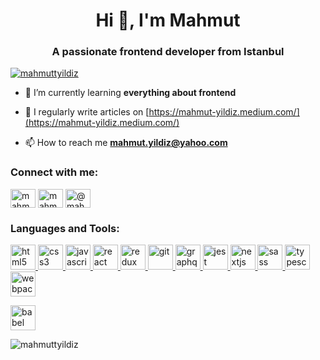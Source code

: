 <h1 align="center">Hi 👋, I'm Mahmut</h1>
<h3 align="center">A passionate frontend developer from Istanbul</h3>

<p align="left"> <a href="https://twitter.com/mahmuttyildiz" target="blank"><img src="https://img.shields.io/twitter/follow/mahmuttyildiz?logo=twitter&style=for-the-badge" alt="mahmuttyildiz" /></a> </p>

- 🌱 I’m currently learning **everything about frontend**

- 📝 I regularly write articles on [https://mahmut-yildiz.medium.com/](https://mahmut-yildiz.medium.com/)

- 📫 How to reach me **mahmut.yildiz@yahoo.com**

<h3 align="left">Connect with me:</h3>
<p align="left">
<a href="https://twitter.com/mahmuttyildiz" target="blank"><img align="center" src="https://cdn.jsdelivr.net/npm/simple-icons@3.0.1/icons/twitter.svg" alt="mahmuttyildiz" height="30" width="40" /></a>
<a href="https://linkedin.com/in/mahmut-yildiz/" target="blank"><img align="center" src="https://cdn.jsdelivr.net/npm/simple-icons@3.0.1/icons/linkedin.svg" alt="mahmut-yildiz/" height="30" width="40" /></a>
<a href="https://medium.com/@mahmut-yildiz" target="blank"><img align="center" src="https://cdn.jsdelivr.net/npm/simple-icons@3.0.1/icons/medium.svg" alt="@mahmut-yildiz" height="30" width="40" /></a>
</p>

<h3 align="left">Languages and Tools:</h3>
<a href="https://www.w3.org/html/" target="_blank"> <img src="https://devicons.github.io/devicon/devicon.git/icons/html5/html5-original-wordmark.svg" alt="html5" width="40" height="40"/> </a>
<a href="https://www.w3schools.com/css/" target="_blank"> <img src="https://devicons.github.io/devicon/devicon.git/icons/css3/css3-original-wordmark.svg" alt="css3" width="40" height="40"/> </a> 
<a href="https://developer.mozilla.org/en-US/docs/Web/JavaScript" target="_blank"> <img src="https://devicons.github.io/devicon/devicon.git/icons/javascript/javascript-original.svg" alt="javascript" width="40" height="40"/> </a> <a href="https://reactjs.org/" target="_blank"> <img src="https://devicons.github.io/devicon/devicon.git/icons/react/react-original-wordmark.svg" alt="react" width="40" height="40"/> </a> <a href="https://redux.js.org" target="_blank"> <img src="https://devicons.github.io/devicon/devicon.git/icons/redux/redux-original.svg" alt="redux" width="40" height="40"/> </a>
<a href="https://git-scm.com/" target="_blank"> <img src="https://www.vectorlogo.zone/logos/git-scm/git-scm-icon.svg" alt="git" width="40" height="40"/> </a> <a href="https://graphql.org" target="_blank"> <img src="https://www.vectorlogo.zone/logos/graphql/graphql-icon.svg" alt="graphql" width="40" height="40"/> </a> <a href="https://jestjs.io" target="_blank"> <img src="https://www.vectorlogo.zone/logos/jestjsio/jestjsio-icon.svg" alt="jest" width="40" height="40"/> </a> <a href="https://nextjs.org/" target="_blank"> <img src="https://cdn.worldvectorlogo.com/logos/nextjs-3.svg" alt="nextjs" width="40" height="40"/> </a> <a href="https://sass-lang.com" target="_blank"> <img src="https://devicons.github.io/devicon/devicon.git/icons/sass/sass-original.svg" alt="sass" width="40" height="40"/> </a> <a href="https://www.typescriptlang.org/" target="_blank"> <img src="https://devicons.github.io/devicon/devicon.git/icons/typescript/typescript-original.svg" alt="typescript" width="40" height="40"/> </a> <a href="https://webpack.js.org" target="_blank"> <img src="https://devicons.github.io/devicon/devicon.git/icons/webpack/webpack-original.svg" alt="webpack" width="40" height="40"/> </a> </p>
<p align="left"> <a href="https://babeljs.io/" target="_blank"> <img src="https://www.vectorlogo.zone/logos/babeljs/babeljs-icon.svg" alt="babel" width="40" height="40"/> </a>

<p><img align="center" src="https://github-readme-stats.vercel.app/api/top-langs?username=mahmuttyildiz&show_icons=true&locale=en&layout=compact" alt="mahmuttyildiz" /></p>
